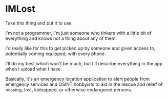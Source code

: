 # IMLost
Take this thing and put it to use


I'm not a programmer, I'm just someone who tinkers with a little bit of everything and knows not a thing about any of them. 

I'd really like for this to get picked up by someone and given access to, potentially coming equipped, with every phone.

I'll do my best which won't be much, but I'll describe everything in the app when I upload what I have.

Basically, it's an emergency location application to alert people from emergency services and OSINT hobbyists to aid in the rescue and relief of missing, lost, kidnapped, or otherwise endangered persons.

